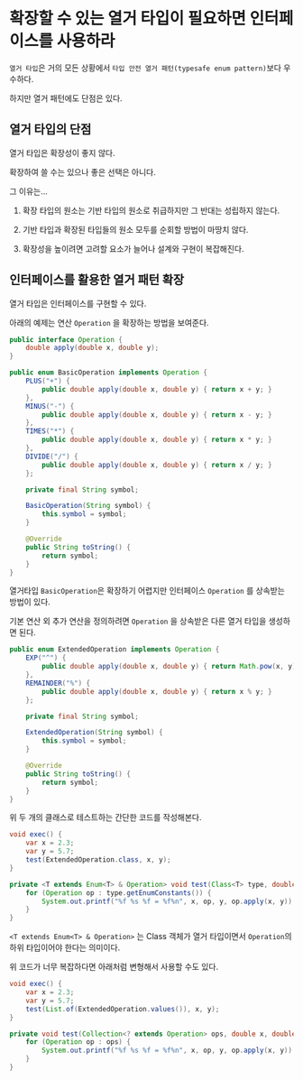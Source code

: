 # 확장할 수 있는 열거 타입이 필요하면 인터페이스를 사용하라

`열거 타입`은 거의 모든 상황에서 `타입 안전 열거 패턴(typesafe enum pattern)`보다 우수하다.

하지만 열거 패턴에도 단점은 있다.

## 열거 타입의 단점

열거 타입은 확장성이 좋지 않다.

확장하여 쓸 수는 있으나 좋은 선택은 아니다.

그 이유는...

1. 확장 타입의 원소는 기반 타입의 원소로 취급하지만 그 반대는 성립하지 않는다.

2. 기반 타입과 확장된 타입들의 원소 모두를 순회할 방법이 마땅치 않다.

3. 확장성을 높이려면 고려할 요소가 늘어나 설계와 구현이 복잡해진다.

## 인터페이스를 활용한 열거 패턴 확장

열거 타입은 인터페이스를 구현할 수 있다.

아래의 예제는 연산 `Operation` 을 확장하는 방법을 보여준다.

```java
public interface Operation {
    double apply(double x, double y);
}

public enum BasicOperation implements Operation {
    PLUS("+") {
        public double apply(double x, double y) { return x + y; }
    },
    MINUS("-") {
        public double apply(double x, double y) { return x - y; }
    },
    TIMES("*") {
        public double apply(double x, double y) { return x * y; }
    },
    DIVIDE("/") {
        public double apply(double x, double y) { return x / y; }
    };

    private final String symbol;

    BasicOperation(String symbol) {
        this.symbol = symbol;
    }

    @Override
    public String toString() {
        return symbol;
    }
}
```

열거타입 `BasicOperation`은 확장하기 어렵지만 인터페이스 `Operation` 를 상속받는 방법이 있다.

기본 연산 외 추가 연산을 정의하려면 `Operation` 을 상속받은 다른 열거 타입을 생성하면 된다.

```java
public enum ExtendedOperation implements Operation {
    EXP("^") {
        public double apply(double x, double y) { return Math.pow(x, y); }
    },
    REMAINDER("%") {
        public double apply(double x, double y) { return x % y; }
    };

    private final String symbol;

    ExtendedOperation(String symbol) {
        this.symbol = symbol;
    }

    @Override
    public String toString() {
        return symbol;
    }
}
```

위 두 개의 클래스로 테스트하는 간단한 코드를 작성해본다.

```java
void exec() {
    var x = 2.3;
    var y = 5.7;
    test(ExtendedOperation.class, x, y);
}

private <T extends Enum<T> & Operation> void test(Class<T> type, double x, double y) {
    for (Operation op : type.getEnumConstants()) {
        System.out.printf("%f %s %f = %f%n", x, op, y, op.apply(x, y));
    }
}
```

`<T extends Enum<T> & Operation>` 는 Class 객체가 열거 타입이면서 `Operation`의 하위 타입이어야 한다는 의미이다.

위 코드가 너무 복잡하다면 아래처럼 변형해서 사용할 수도 있다.

```java
void exec() {
    var x = 2.3;
    var y = 5.7;
    test(List.of(ExtendedOperation.values()), x, y);
}

private void test(Collection<? extends Operation> ops, double x, double y) {
    for (Operation op : ops) {
        System.out.printf("%f %s %f = %f%n", x, op, y, op.apply(x, y));
    }
}
```
